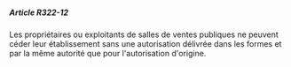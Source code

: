 ##### Article R322-12

Les propriétaires ou exploitants de salles de ventes publiques ne peuvent céder leur établissement sans une autorisation délivrée dans les formes et par la même autorité que pour l'autorisation d'origine.

